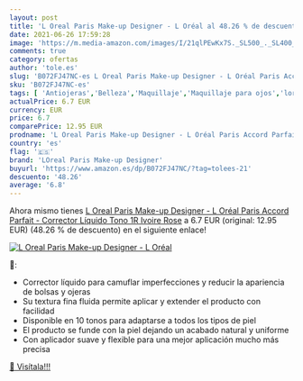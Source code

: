 ```yaml
---
layout: post
title: 'L Oreal Paris Make-up Designer - L Oréal al 48.26 % de descuento'
date: 2021-06-26 17:59:28
image: 'https://m.media-amazon.com/images/I/21qlPEwKx7S._SL500_._SL400_.jpg'
comments: true
category: ofertas
author: 'tole.es'
slug: 'B072FJ47NC-es L Oreal Paris Make-up Designer - L Oréal Paris Accord...'
sku: 'B072FJ47NC-es'
tags: [ 'Antiojeras','Belleza','Maquillaje','Maquillaje para ojos','loreal paris make-up designer','oréal', ]
actualPrice: 6.7 EUR
currency: EUR
price: 6.7
comparePrice: 12.95 EUR
prodname: 'L Oreal Paris Make-up Designer - L Oréal Paris Accord Parfait - Corrector Líquido  Tono 1R Ivoire Rose'
country: 'es'
flag: '🇪🇸'
brand: 'LOreal Paris Make-up Designer'
buyurl: 'https://www.amazon.es/dp/B072FJ47NC/?tag=tolees-21'
descuento: '48.26'
average: '6.8'
---
```


Ahora mismo tienes [L Oreal Paris Make-up Designer - L Oréal Paris Accord Parfait - Corrector Líquido  Tono 1R Ivoire Rose](https://www.amazon.es/dp/B072FJ47NC/?tag=tolees-21) a 6.7 EUR (original: 12.95 EUR) (48.26 %  de descuento) en el siguiente enlace!

[![L Oreal Paris Make-up Designer - L Oréal](https://m.media-amazon.com/images/I/21qlPEwKx7S._SL500_._SL400_.jpg)](https://www.amazon.es/dp/B072FJ47NC/?tag=tolees-21)

🔎:

- Corrector líquido para camuflar imperfecciones y reducir la apariencia de bolsas y ojeras
- Su textura fina fluida permite aplicar y extender el producto con facilidad
- Disponible en 10 tonos para adaptarse a todos los tipos de piel
- El producto se funde con la piel dejando un acabado natural y uniforme
- Con aplicador suave y flexible para una mejor aplicación mucho más precisa

[🛒 Visítala!!!](https://www.amazon.es/dp/B072FJ47NC/?tag=tolees-21)
